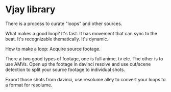 # Vjay library

There is a process to curate "loops" and other sources. 

What makes a good loop? 
It's fast. It has movement that can sync to the beat. 
It's recognizable thematically. 
It's dynamic. 


How to make a loop:
Acquire source footage. 

There a two good types of footage, one is full anime, tv etc. The other is to use AMVs. 
Open up the footage in davinci resolve and use cut/scene detection to split your source footage to individual shots. 
 
Export those shots from davinci, use resolume alley to convert your loops to a format for resolume. 

